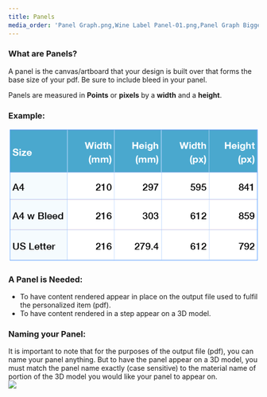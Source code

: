 ```yaml
---
title: Panels
media_order: 'Panel Graph.png,Wine Label Panel-01.png,Panel Graph Bigger.png'
---
```


### What are Panels? 

A panel is the canvas/artboard that your design is built over that forms the base size of your pdf.
Be sure to include bleed in your panel. 

Panels are measured in **Points** or **pixels** by a **width** and a **height**. 
  
### Example:
![](Panel%20Graph%20Bigger.png)

### A Panel is Needed:
- To have content rendered appear in place on the output file used to fulfil the personalized item (pdf).
- To have content rendered in a step appear on a 3D model.

### Naming your Panel:
It is important to note that for the purposes of the output file (pdf), you can name your panel anything. But to have the panel appear on a 3D model, you must match the panel name exactly (case sensitive) to the material name of portion of the 3D model you would like your panel to appear on.  
![](https://help.spiff.com.au/user/pages/04.Spiff-Concepts/03.workflows/01.workflow-details/02.panels/Wine%20Label%20Panel-01.png)

